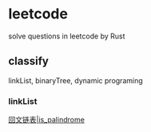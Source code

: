 # leetcode

solve questions in leetcode by Rust

## classify

linkList, binaryTree, dynamic programing

### linkList

[回文链表|is_palindrome](./is_palindrome/src/lib.rs)
